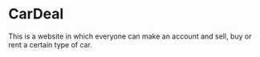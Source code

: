 # CarDeal
This is a website in which everyone can make an account and sell, buy or rent a certain type of car. 
